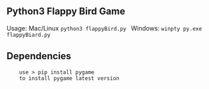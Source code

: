 ## Python3 Flappy Bird Game
Usage: Mac/Linux ```python3 flappyBird.py ```
       Windows: ```winpty py.exe flappyBiard.py```

## Dependencies
``` pygame ^v1.9.4 or up
	use > pip install pygame
	to install pygame latest version
``` 
